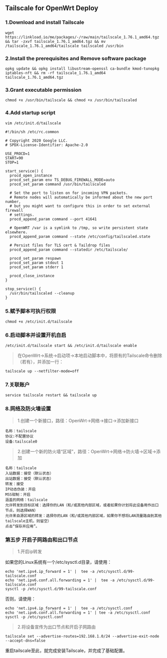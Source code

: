 ## Tailscale for OpenWrt Deploy

### 1.Download and install Tailscale
```
wget https://linkload.io/me/packages/-/raw/main/tailscale_1.76.1_amd64.tgz && tar -zxvf tailscale_1.76.1_amd64.tgz && mv /tailscale_1.76.1_amd64/tailscale tailscaled /usr/bin 
```
### 2.Install the prerequisites and Remove software package
```
opkg update && opkg install libustream-openssl ca-bundle kmod-tunopkg iptables-nft && rm -rf tailscale_1.76.1_amd64 tailscale_1.76.1_amd64.tgz
```
### 3.Grant executable permission
```
chmod +x /usr/bin/tailscale && chmod +x /usr/bin/tailscaled
```
### 4.Add startup script
```
vim /etc/init.d/tailscale
```
```
#!/bin/sh /etc/rc.common

# Copyright 2020 Google LLC.
# SPDX-License-Identifier: Apache-2.0

USE_PROCD=1
START=90
STOP=1

start_service() {
  procd_open_instance
  procd_set_param env TS_DEBUG_FIREWALL_MODE=auto
  procd_set_param command /usr/bin/tailscaled

  # Set the port to listen on for incoming VPN packets.
  # Remote nodes will automatically be informed about the new port number,
  # but you might want to configure this in order to set external firewall
  # settings.
  procd_append_param command --port 41641

  # OpenWRT /var is a symlink to /tmp, so write persistent state elsewhere.
  procd_append_param command --state /etc/config/tailscaled.state
  
  # Persist files for TLS cert & Taildrop files
  procd_append_param command --statedir /etc/tailscale/

  procd_set_param respawn
  procd_set_param stdout 1
  procd_set_param stderr 1

  procd_close_instance
}

stop_service() {
  /usr/bin/tailscaled --cleanup
}
```
### 5.赋予脚本可执行权限
```
chmod +x /etc/init.d/tailscale
```
### 6.启动脚本并设置开机自启
```
/etc/init.d/tailscale start && /etc/init.d/tailscale enable
```
> 在OpenWrt→系统→启动项→本地启动脚本中，将原有的Tailscale命令删除（若有），并添加一行：
```
tailscale up --netfilter-mode=off
```
### 7.关联账户
```
service tailscale restart && tailscale up
```

### 8.网络及防火墙设置

> 1.创建一个新接口，路径：OpenWrt→网络→接口→添加新接口
```
名称：tailscale
协议:不配置协议
设备:tailscale0
```
> 2.创建一个新的防火墙“区域”，路径：OpenWrt→网络→防火墙→区域→添加
```
名称：tailscale
入站数据：接受（默认状态）
出站数据：接受（默认状态）
转发：接受
IP动态伪装：开启
MSS钳制：开启
涵盖的网络：tailscale
允许转发到目标区域：选择你的LAN（和/或其他内部区域，或者如果你计划将此设备用作出口节点，则选择WAN）
允许来自源区域的转发：选择你的LAN（和/或其他内部区域，如果你不想将LAN流量路由到其他tailscale主机，则留空）
点击“保存并应用”。
```

### 第五步 开启子网路由和出口节点

> 1.开启ip转发

如果您的Linux系统有一个/etc/sysctl.d目录，请使用：
```
echo 'net.ipv4.ip_forward = 1' |  tee -a /etc/sysctl.d/99-tailscale.conf
echo 'net.ipv6.conf.all.forwarding = 1' |  tee -a /etc/sysctl.d/99-tailscale.conf
sysctl -p /etc/sysctl.d/99-tailscale.conf
```
否则，请使用：
```
echo 'net.ipv4.ip_forward = 1' |  tee -a /etc/sysctl.conf
echo 'net.ipv6.conf.all.forwarding = 1' | tee -a /etc/sysctl.conf
sysctl -p /etc/sysctl.conf
```

> 2.将设备宣传为出口节点和开启子网路由
```
tailscale set --advertise-routes=192.168.1.0/24 --advertise-exit-node --accept-dns=false
```

重启tailscale至此，就完成安装Tailscale，并完成了基础配置。
